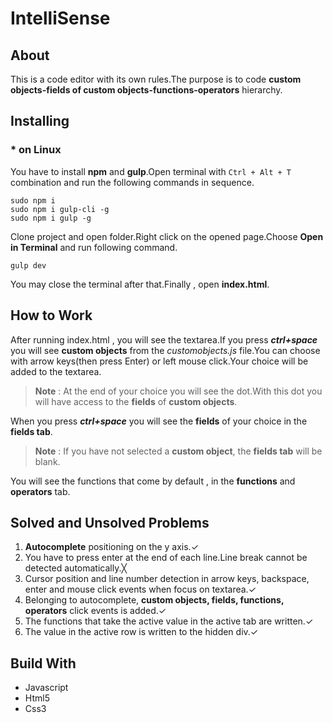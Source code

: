 # IntelliSense
## About
This is a code editor with its own rules.The purpose is to code **custom objects-fields of custom objects-functions-operators** hierarchy.

## Installing
### * on Linux
You have to install **npm** and **gulp**.Open terminal with ```Ctrl + Alt + T``` combination and run the following commands in sequence.<br>
```
sudo npm i
sudo npm i gulp-cli -g
sudo npm i gulp -g
```
Clone project and open folder.Right click on the opened page.Choose **Open in Terminal** and run following command.
```
gulp dev
```
You may close the terminal after that.Finally , open **index.html**.

## How to Work
After running index.html , you will see the textarea.If you press **_ctrl+space_** you will see **custom objects** from the *customobjects.js* file.You can choose with arrow keys(then press Enter) or left mouse click.Your choice will be added to the textarea.<br>

>**Note** : At the end of your choice you will see the dot.With this dot you will have access to the **fields** of **custom objects**.


When you press **_ctrl+space_** you will see the **fields** of your choice in the **fields tab**.


>**Note** : If you have not selected a **custom object**, the **fields tab** will be blank.


You will see the functions that come by default , in the **functions** and **operators** tab.

## Solved and Unsolved Problems
1. **Autocomplete** positioning on the y axis.✓<br>
2. You have to press enter at the end of each line.Line break cannot be detected automatically.╳<br>
3. Cursor position and line number detection in arrow keys, backspace, enter and mouse click events when focus on textarea.✓<br>
4. Belonging to autocomplete,  **custom objects, fields, functions, operators** click events is added.✓<br>
5. The functions that take the active value in the active tab are written.✓<br>
6. The value in the active row is written to the hidden div.✓<br>

## Build With
- Javascript
- Html5
- Css3




